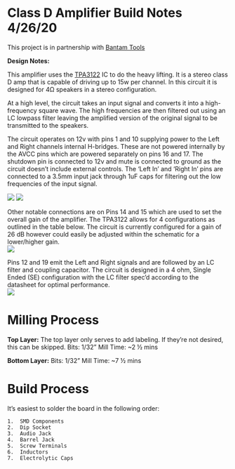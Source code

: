 # Class D Amplifier Build Notes 4/26/20

This project is in partnership with [Bantam Tools](https://www.bantamtools.com)

**Design Notes:**

This amplifier uses the [TPA3122](https://www.ti.com/lit/ds/symlink/tpa3122d2.pdf) IC to do the heavy lifting.  It is a stereo class D amp that is capable of driving up to 15w per channel.  In this circuit it is designed for 4Ω speakers in a stereo configuration.

At a high level, the circuit takes an input signal and converts it into a high-frequency square wave.  The high frequencies are then filtered out using an LC lowpass filter leaving the amplified version of the original signal to be transmitted to the speakers.  

The circuit operates on 12v with pins 1 and 10 supplying power to the Left and Right channels internal H-bridges. These are not powered internally by the AVCC pins which are powered separately on pins 16  and 17.  The shutdown pin is connected to 12v and mute is connected to ground as the circuit doesn’t include external controls.  The ‘Left In’ and ‘Right In’ pins are connected to a 3.5mm input jack through 1uF caps for filtering out the low frequencies of the input signal.   

![](https://i.imgur.com/d0a92PQ.png)
![](https://i.imgur.com/zwzfxDJ.png)


Other notable connections are on Pins 14 and 15 which are used to set the overall gain of the amplifier.  The TPA3122 allows for 4 configurations as outlined in the table below.  The circuit is currently configured for a gain of 26 dB however could easily be adjusted within the schematic for a lower/higher gain.  
![](https://i.imgur.com/w8fQGXr.png)


Pins 12 and 19 emit the Left and Right signals and are followed by an LC filter and coupling capacitor.
The circuit is designed in a 4 ohm, Single Ended (SE) configuration with the LC filter spec’d according to the datasheet for optimal performance.   
![](https://i.imgur.com/2poCqrB.png)

# **Milling Process**

**Top Layer:** The top layer only serves to add labeling.  If they’re not desired, this can be skipped.
Bits: 1/32”
Mill Time: ~2 ½ mins

**Bottom Layer:**
Bits: 1/32”
Mill Time: ~7 ½ mins

# **Build Process**

It’s easiest to solder the board in the following order:

```
1.	SMD Components
2.	Dip Socket
3.	Audio Jack
4.	Barrel Jack
5.	Screw Terminals
6.	Inductors
7.	Electrolytic Caps
```
